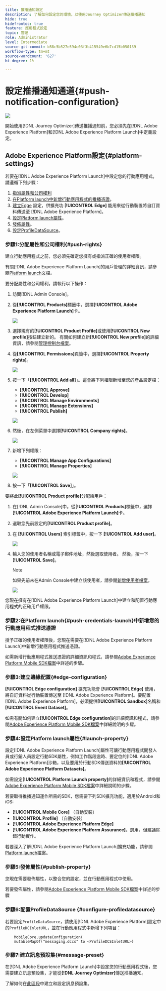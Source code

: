 ```yaml
---
title: 推播通知設定
description: 了解如何設定您的環境，以使用Journey Optimizer傳送推播通知
hide: true
hidefromtoc: true
feature: 應用程式設定
topic: 管理
role: Administrator
level: Intermediate
source-git-commit: b58c5b527e594c03f3b415549e6b7cd15b050139
workflow-type: tm+mt
source-wordcount: '627'
ht-degree: 1%

---
```


# 設定推播通知通道{#push-notification-configuration}

![](assets/do-not-localize/badge.png)

開始使用[!DNL Journey Optimizer]傳送推播通知前，您必須先在[!DNL Adobe Experience Platform]和[!DNL Adobe Experience Platform Launch]中定義設定。

## Adobe Experience Platform設定{#platform-settings}

若要在[!DNL Adobe Experience Platform Launch]中設定您的行動應用程式，請遵循下列步驟：

1. [指派屬性和公司權利](#push-rights)
1. [在Platform launch中新增行動應用程式的推播憑證](#push-credentials-launch)。
1. [建立Edge](#edge-configuration) 設定，供擴充功 **[!UICONTROL Edge]** 能用來從行動裝置將自訂資料傳送至 [!DNL Adobe Experience Platform]。
1. [設定Platform launch屬性](#launch-property)。
1. [發佈屬性](#publish-property)。
1. [設定ProfileDataSource](#configure-profiledatasource)。

### 步驟1:分配屬性和公司權利{#push-rights}

建立行動應用程式之前，您必須先確定您擁有或指派正確的使用者權限。

有關[!DNL Adobe Experience Platform Launch]的用戶管理的詳細資訊，請參閱[Platform launch文檔](https://experienceleague.adobe.com/docs/launch/using/admin/user-permissions.html#experience-cloud-permissions)。

要分配屬性和公司權利，請執行以下操作：

1. 訪問[!DNL Admin Console]。

1. 從&#x200B;**[!UICONTROL Products]**&#x200B;標籤中，選擇&#x200B;**[!UICONTROL Adobe Experience Platform Launch]**&#x200B;卡。

   ![](assets/push_product_1.png)

1. 選擇現有的&#x200B;**[!UICONTROL Product Profile]**&#x200B;或使用&#x200B;**[!UICONTROL New profile]**&#x200B;按鈕建立新的。 有關如何建立新&#x200B;**[!UICONTROL New profile]**&#x200B;的詳細資訊，請參閱[管理控制台檔案](https://experienceleague.adobe.com/docs/experience-platform/access-control/ui/create-profile.html#ui)。

1. 從&#x200B;**[!UICONTROL Permissions]**&#x200B;頁簽中，選擇&#x200B;**[!UICONTROL Property rights]**。

   ![](assets/push_product_2.png)

1. 按一下「**[!UICONTROL Add all]**」。這會將下列權限新增至您的產品設定檔：
   * **[!UICONTROL Approve]**
   * **[!UICONTROL Develop]**
   * **[!UICONTROL Manage Environments]**
   * **[!UICONTROL Manage Extensions]**
   * **[!UICONTROL Publish]**

   ![](assets/push_product_3.png)

1. 然後，在左側菜單中選擇&#x200B;**[!UICONTROL Company rights]**。

   ![](assets/push_product_4.png)

1. 新增下列權限：

   * **[!UICONTROL Manage App Configurations]**
   * **[!UICONTROL Manage Properties]**

   ![](assets/push_product_5.png)

1. 按一下「**[!UICONTROL Save]**」。

要將此&#x200B;**[!UICONTROL Product profile]**&#x200B;分配給用戶：

1. 在[!DNL Admin Console]中，從&#x200B;**[!UICONTROL Products]**&#x200B;標籤中，選擇&#x200B;**[!UICONTROL Adobe Experience Platform Launch]**&#x200B;卡。

1. 選取您先前設定的&#x200B;**[!UICONTROL Product profile]**。

1. 在 **[!UICONTROL Users]** 索引標籤中，按一下 **[!UICONTROL Add user]**。

   ![](assets/push_product_6.png)

1. 輸入您的使用者名稱或電子郵件地址，然後選取使用者。 然後，按一下&#x200B;**[!UICONTROL Save]**。

   >[!NOTE]
   >
   >如果先前未在Admin Console中建立該使用者，請參閱[新增使用者檔案](https://helpx.adobe.com/enterprise/admin-guide.html/enterprise/using/manage-users-individually.ug.html#add-users)。

   ![](assets/push_product_7.png)


您現在擁有在[!DNL Adobe Experience Platform Launch]中建立和配置行動應用程式的正確用戶權限。

### 步驟2:在Platform launch{#push-credentials-launch}中新增您的行動應用程式推送憑證

授予正確的使用者權限後，您現在需要在[!DNL Adobe Experience Platform Launch]中新增行動應用程式推送憑證。

如需新增行動應用程式推送憑證的詳細資訊和程式，請參閱[Adobe Experience Platform Mobile SDK檔案](https://aep-sdks.gitbook.io/docs/beta/adobe-journey-optimizer#configure-the-journey-optimizer-extension-in-launch)中詳述的步驟。

<!--
Note that to add push credentials in [!DNL Adobe Experience Platform Launch], the owner of the mobile app should fetch them from APNs/FCM.
1. From [!DNL Adobe Experience Platform Launch], ensure that **[!UICONTROL Client Side]** is selected in the drop-down menu.

1. Select the **[!UICONTROL App Configurations]** tab in the left-hand panel and click **[!UICONTROL App Configuration]** to create a new configuration.

1. Enter a **[!UICONTROL Name]** for the configuration.

1. From the **[!UICONTROL Messaging Service Type]** drop-down menu, select the **[!UICONTROL Messaging service type]** to be used for these credentials. Here, we selected **[!UICONTROL Apple Push Notification Service]** since we are working with iOS.

1. Enter the mobile app **[!UICONTROL Bundle Id]** in the **[!UICONTROL App ID (iOS Bundle ID)]** field if you are using Apple push notification service or in the **[!UICONTROL App ID (Android package name)]** field if you are using Firebase Cloud Messaging.

    ![](assets/push_launch_app_configuration.png)

1. Drag and drop the .p8 key file or the .json private key file to the **[!UICONTROL Push Credentials]** field.

1. Enter the **[!UICONTROL Key Id]** and **[!UICONTROL Team Id]** if you are using Apple push notification service.

1. Click **[!UICONTROL Save]** to create your app configuration.
-->

### 步驟3:建立邊緣配置{#edge-configuration}

**[!UICONTROL Edge configuration]** 擴充功能會 **[!UICONTROL Edge]** 使用，將自訂資料從行動裝置傳送至 [!DNL Adobe Experience Platform]。要配置[!DNL Adobe Experience Platform]，必須提供&#x200B;**[!UICONTROL Sandbox]**&#x200B;名稱和&#x200B;**[!UICONTROL Event Dataset]**。

如需有關如何建立&#x200B;**[!UICONTROL Edge configuration]**&#x200B;的詳細資訊和程式，請參閱[Adobe Experience Platform Mobile SDK檔案](https://aep-sdks.gitbook.io/docs/getting-started/configure-datastreams)中詳細說明的步驟。


<!--
1. From [!DNL Adobe Experience Platform Launch], select the **[!UICONTROL Edge Configurations]** tab and click **[!UICONTROL Edge Configurations]**.
    
1. Select **[!UICONTROL New Edge Configuration]** to add a new **[!UICONTROL Edge Configuration]**.
1. Enter a **[!UICONTROL Name]** and click **[!UICONTROL Save]**

1. Click the **[!UICONTROL Adobe Experience Platform]** toggle to enable it.

1. Fill in the **[!UICONTROL Sandbox]**, **[!UICONTROL Event dataset]** and **[!UICONTROL Profile Dataset]** fields. Then, click **[!UICONTROL Save]**.
    
    ![](assets/push-config-4.png)
-->

### 步驟4:設定Platform launch屬性{#launch-property}

設定[!DNL Adobe Experience Platform Launch]屬性可讓行動應用程式開發人員或行銷人員設定行動SDK屬性，例如工作階段逾時、要定位的[!DNL Adobe Experience Platform]沙箱，以及要用於行動SDK傳送資料的&#x200B;**[!UICONTROL Adobe Experience Platform Datasets]**。

如需設定&#x200B;**[!UICONTROL Platform Launch property]**&#x200B;的詳細資訊和程式，請參閱[Adobe Experience Platform Mobile SDK檔案](https://aep-sdks.gitbook.io/docs/getting-started/create-a-mobile-property#create-a-mobile-property)中詳細說明的步驟。

若要取得推播通知運作所需的SDK，您需要下列SDK擴充功能，適用於Android和iOS:

* **[!UICONTROL Mobile Core]** （自動安裝）
* **[!UICONTROL Profile]** （自動安裝）
* **[!UICONTROL Adobe Experience Platform Edge]**
* **[!UICONTROL Adobe Experience Platform Assurance]**，選用，但建議除錯行動實作。

若要深入了解[!DNL Adobe Experience Platform Launch]擴充功能，請參閱[Platform launch檔案](https://experienceleague.adobe.com/docs/launch-learn/implementing-in-mobile-android-apps-with-launch/configure-launch/launch-add-extensions.html)。

<!--

1. From [!DNL Adobe Experience Platform Launch], ensure that **[!UICONTROL Client Side]** is selected in the drop-down menu.

1. select the **[!UICONTROL Properties]** tab and click **[!UICONTROL New Property]**.

    ![](assets/push-config-6.png)

1. Enter a **[!UICONTROL Name]** for your new property.

1. Select **[!UICONTROL Mobile]** as **[!UICONTROL Platform]**.

    ![](assets/push-config-7.png)

1. Click **[!UICONTROL Save]** to create your new property.

To configure **[!UICONTROL Adobe Experience Platform Edge Extension]** to send custom data from mobile devices to [!DNL Adobe Experience Platform].

1. Select your previously created property and select the **[!UICONTROL Extensions]** tab to view the extensions for this property.

    ![](assets/push-config-8.png)

1. Click **[!UICONTROL Configure]** under the **[!UICONTROL Adobe Experience Platform Edge]** Network' extension.

1. From the **[!UICONTROL Edge Configuration]** drop-down list, select the **[!UICONTROL Edge Configuration]** created in the previous steps. For more information on **[!UICONTROL Edge Configuration]**, refer to this [section](#edge-configuration).

1. Click **[!UICONTROL Save]**.

To configure **[!UICONTROL Adobe Experience Platform Messaging]** extension to send push profile and push interactions to the correct datasets, follow the same steps as above. Use **[!UICONTROL Sandbox]**, **[!UICONTROL Event dataset]** and **[!UICONTROL Profile Dataset]** created in the [Adobe Experience Platform setup](#edge-configuration).
-->

### 步驟5:發佈屬性{#publish-property}

您現在需要發佈屬性，以整合您的設定，並在行動應用程式中使用。

若要發佈屬性，請參閱[Adobe Experience Platform Mobile SDK檔案](https://aep-sdks.gitbook.io/docs/getting-started/create-a-mobile-property#publish-the-configuration)中詳述的步驟

### 步驟6:配置ProfileDataSource {#configure-profiledatasource}

若要設定`ProfileDataSource`，請使用[!DNL Adobe Experience Platform]設定中的`ProfileDCInletURL`，並在行動應用程式中新增下列項目：

```
    MobileCore.updateConfiguration(
    mutableMapOf("messaging.dccs" to <ProfileDCSInletURL>)
```

<!--
## Test your mobile app with custom action {#mobile-app-test}

After configuring your mobile app in both Adobe Experience Platform and Adobe Launch, you can now test it before sending push notifications to your profiles. In this use case, we will create a journey to target our mobile app and set a custom action which will trigger the push notification.

You can use a test mobile app for this use case. For more on this, refer to this [page](https://wiki.corp.adobe.com/pages/viewpage.action?spaceKey=CJM&title=Details+of+setting+the+mobile+test+app) (internal use only).

For this journey to work, you need to create an XDM schema. For more information, refer to [XDM documentation](https://experienceleague.adobe.com/docs/experience-platform/xdm/schema/composition.html?lang=en#schemas-and-data-ingestion).

1. In the left menu, click **[!UICONTROL Data]** then **[!UICONTROL Schemas]** under **[!UICONTROL Data management]** to create your XDM schema.

    ![](assets/test_push_1.png)

1. Click **[!UICONTROL Create schema]** then select **[!UICONTROL XDM Experience event]**.

    ![](assets/test_push_2.png)

1. In the right pane, enter the name of your schema and description. Enable this schema for **[!UICONTROL Profile]**.

1. In the left pane, click **[!UICONTROL Add]** under **[!UICONTROL Mixins]** and select  **[!UICONTROL Create a new Mixin]**. For more information on how to create mixin, refer to [XDM System documentation](https://experienceleague.adobe.com/docs/experience-platform/xdm/api/create-mixin.html?lang=en#api).

    ![](assets/test_push_3.png)

1. Enter a **[!UICONTROL Display Name]** and a **[!UICONTROL Description]**. Click **[!UICONTROL Add mixin]** when done.

    ![](assets/test_push_4.png)

1. In the **[!UICONTROL Field properties]** window, add a **[!UICONTROL Field name]**, **[!UICONTROL Display name]** and select **[!UICONTROL String]** as **[!UICONTROL Type]**.

    ![](assets/test_push_5.png)

1. Check **[!UICONTROL Required]** and click **[!UICONTROL Apply]**.

1. Click **[!UICONTROL Save]**. Your schema is now created and can be used in an **[!UICONTROL Event schema]**.

You then need to set up an **[!UICONTROL Event schema]** where you will set the custom action which you will need to enter in your mobile app to trigger your push notification.

1. From the left menu of the home page, click the **[!UICONTROL Admin]** icon, then click **[!UICONTROL Manage]** from the **[!UICONTROL Events]** card to create your new **[!UICONTROL Event schema]**.

1. Click **[!UICONTROL Add]**, the event configuration pane opens on the right side of the screen.

    ![](assets/test_push_6.png)

1. Enter the name of your event. You can also add a description.

1. In the **[!UICONTROL Event ID type]** field, select **[!UICONTROL Rule Based]**.

1. In the **[!UICONTROL Parameters]**, select your previously created XDM event.

    ![](assets/test_push_7.png)

1. Click **[!UICONTROL Edit]** in the **[!UICONTROL Event ID condition]** field.

1. Drag and your previously added mixin to define the condition that will be used by the system to identify the events that will trigger your journey.

    ![](assets/test_push_8.png)

1. Type in the syntax that you will need to use to trigger your push notification in your test app, in this example **order confirmation**.

    ![](assets/test_push_9.png)

1. Select **[!UICONTROL ECID]** as your **[!UICONTROL Namespace]**.

1. Click **[!UICONTROL Ok]** then **[!UICONTROL Save]**.

Your **[!UICONTROL Event schema]** is now created and can now be used in a journey.

1. In the left menu from [!DNL Journey Optimizer] homepage, click **[!UICONTROL Journeys]**.

1. Click **[!UICONTROL Create]** to create a new journey.

    ![](assets/test_push_10.png)

1. Edit the journey's properties in the configuration pane displayed on the right side. Learn more in this [section](building-journeys/journey-gs.md#change-properties).

1. Start by drag and dropping the **[!UICONTROL Event schema]** created in the previous steps from the **[!UICONTROL Events]** drop-down.

    ![](assets/test_push_11.png)

1. From the **[!UICONTROL Actions]** drop-down, drag and drop a **[!UICONTROL Message]** activity to your journey.

1. Select a previously created message. For more information on how to create push notifications, refer to this [page](create-message.md).

1. Drag and drop an **[!UICONTROL End]** activity to your journey.

1. Activate **[!UICONTROL Test]** to your journey to start testing your push notifications and click **[!UICONTROL Trigger an event]**.

    ![](assets/test_push_12.png)

1. Enter your ECID in the **[!UICONTROL Key]** field then your event that will trigger the push notification in our case **order confirmation**.

    ![](assets/test_push_13.png)

1. Click **[!UICONTROL Send]**.

Your event will be triggered and you will receive your push notification to your mobile app.

![](assets/test_push_14.png)
-->

### 步驟7:建立訊息預設集{#message-preset}

在[!DNL Adobe Experience Platform Launch]中設定您的行動應用程式後，您需要建立訊息預設集，才能從&#x200B;**[!DNL Journey Optimizer]**&#x200B;傳送推播通知。

了解如何在[此區段](configuration/message-presets.md)中建立和設定訊息預設集。